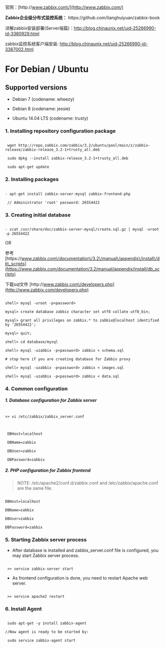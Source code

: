 官网：[http:\/\/www.zabbix.com\/](http://www.zabbix.com/)

**Zabbix企业级分布式监控系统：**  https:\/\/github.com\/lianghuiyuan\/zabbix-book

详解zabbix安装部署\(Server端篇\)：[http:\/\/blog.chinaunix.net\/uid-25266990-id-3380929.html](http://blog.chinaunix.net/uid-25266990-id-3380929.html)

zabbix监控系统客户端安装: [http:\/\/blog.chinaunix.net\/uid-25266990-id-3387002.html](http://blog.chinaunix.net/uid-25266990-id-3387002.html)

# For Debian \/ Ubuntu

## Supported versions

* Debian 7 \(codename: wheezy\)

* Debian 8 \(codename: jessie\)

* Ubuntu 14.04 LTS \(codename: trusty\)


### 1. Installing repository configuration package

```

 wget http://repo.zabbix.com/zabbix/3.2/ubuntu/pool/main/z/zabbix-release/zabbix-release_3.2-1+trusty_all.deb

 sudo dpkg --install zabbix-release_3.2-1+trusty_all.deb

 sudo apt-get update

```

### 2. Installing packages

```

- apt-get install zabbix-server-mysql zabbix-frontend-php

 // Administrator 'root' password: 26554422

```

### 3. Creating initial database

```

- zcat /usr/share/doc/zabbix-server-mysql/create.sql.gz | mysql -uroot -p 26554422

```

OR

参考 [https:\/\/www.zabbix.com\/documentation\/3.2\/manual\/appendix\/install\/db\_scripts](https://www.zabbix.com/documentation/3.2/manual/appendix/install/db_scripts)

下载sql文件 [http:\/\/www.zabbix.com\/developers.php](http://www.zabbix.com/developers.php)

```

shell> mysql -uroot -p<password>

mysql> create database zabbix character set utf8 collate utf8_bin;

mysql> grant all privileges on zabbix.* to zabbix@localhost identified by '26554422';

mysql> quit;

shell> cd database/mysql

shell> mysql -uzabbix -p<password> zabbix < schema.sql

# stop here if you are creating database for Zabbix proxy

shell> mysql -uzabbix -p<password> zabbix < images.sql

shell> mysql -uzabbix -p<password> zabbix < data.sql

```

### 4. Common configuration

##### 1. Database configuration for Zabbix server

```

>> vi /etc/zabbix/zabbix_server.conf



 DBHost=localhost

 DBName=zabbix

 DBUser=zabbix

 DBPassword=zabbix

```

##### 2. PHP configuration for Zabbix frontend

> NOTE: \/etc\/apache2\/conf.d\/zabbix.conf and \/etc\/zabbix\/apache.conf are the same file.

```

DBHost=localhost

DBName=zabbix

DBUser=zabbix

DBPassword=zabbix

```

### 5. Starting Zabbix server process

* After database is installed and zabbix\_server.conf file is configured, you may start Zabbix server process.

```

 >> service zabbix-server start

```

* As frontend configuration is done, you need to restart Apache web server.

```

 >> service apache2 restart

```

### 6. Install Agent

```

 sudo apt-get -y install zabbix-agent

//Now agent is ready to be started by:

 sudo service zabbix-agent start

```


